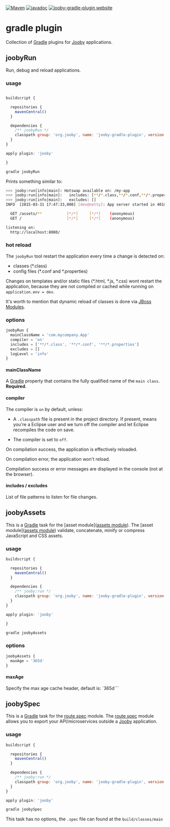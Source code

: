 [![Maven](https://img.shields.io/maven-metadata/v/http/central.maven.org/maven2/org/jooby/jooby-gradle-plugin/maven-metadata.xml.svg)](http://mvnrepository.com/artifact/org.jooby/jooby-gradle-plugin/1.6.2)
[![javadoc](https://javadoc.io/badge/org.jooby/jooby-gradle-plugin.svg)](https://javadoc.io/doc/org.jooby/jooby-gradle-plugin/1.6.2)
[![jooby-gradle-plugin website](https://img.shields.io/badge/jooby-gradle-plugin-brightgreen.svg)](http://jooby.org/doc/gradle-plugin)
# gradle plugin

Collection of [Gradle](http://gradle.org) plugins for [Jooby](http://jooby.org) applications.

## joobyRun

Run, debug and reload applications.

### usage

```js

buildscript {

  repositories {
    mavenCentral()
  }

  dependencies {
    /** joobyRun */
    classpath group: 'org.jooby', name: 'jooby-gradle-plugin', version: '1.6.2'
  }
}

apply plugin: 'jooby'

}
```

```bash
gradle joobyRun
```

Prints something similar to:

```bash
>>> jooby:run[info|main]: Hotswap available on: /my-app
>>> jooby:run[info|main]:   includes: [**/*.class,**/*.conf,**/*.properties,*.js, src/*.js]
>>> jooby:run[info|main]:   excludes: []
INFO  [2015-03-31 17:47:33,000] [dev@netty]: App server started in 401ms

  GET /assets/**           [*/*]     [*/*]    (anonymous)
  GET /                    [*/*]     [*/*]    (anonymous)

listening on:
  http://localhost:8080/
```

### hot reload

The ```joobyRun``` tool restart the application every time a change is detected on:

- classes (*.class)
- config files (*.conf and *.properties)

Changes on templates and/or static files (*.html, *.js, *.css) wont restart the application, because they are not compiled or cached while running on ```application.env = dev```.

It's worth to mention that dynamic reload of classes is done via [JBoss Modules](https://github.com/jboss-modules/jboss-modules).

### options

```js
joobyRun {
  mainClassName = 'com.mycompany.App'
  compiler = 'on'
  includes = ['**/*.class', '**/*.conf', '**/*.properties']
  excludes = []
  logLevel = 'info'
}

```

#### mainClassName

A [Gradle](http://gradle.org) property that contains the fully qualified name of the ```main class```. **Required**.

#### compiler

The compiler is ```on``` by default, unless:

* A ```.classpath``` file is present in the project directory. If present, means you're a Eclipse user and we turn off the compiler and let Eclipse recompiles the code on save.

* The compiler is set to ```off```.

On compilation success, the application is effectively reloaded.

On compilation error, the application won't reload.

Compilation success or error messages are displayed in the console (not at the browser).

#### includes / excludes

List of file patterns to listen for file changes.

## joobyAssets

This is a [Gradle](http://gradle.org) task for the [asset module]([assets module](https://github.com/jooby-project/jooby/tree/master/jooby-assets)). The [asset module]([assets module](https://github.com/jooby-project/jooby/tree/master/jooby-assets)) validate, concatenate, minify or compress JavaScript and CSS assets.

### usage

```js
buildscript {

  repositories {
    mavenCentral()
  }

  dependencies {
    /** jooby:run */
    classpath group: 'org.jooby', name: 'jooby-gradle-plugin', version: '1.0.0.CR7'
  }
}

apply plugin: 'jooby'

}
```

```bash
gradle joobyAssets
```


### options

```js
joobyAssets {
  maxAge = '365d'
}

```

#### maxAge

Specify the max age cache header, default is: `365d```

## joobySpec

This is a [Gradle](http://gradle.org) task for the [route spec](https://github.com/jooby-project/jooby/tree/master/jooby-spec) module. The [route spec](https://github.com/jooby-project/jooby/tree/master/jooby-spec) module allows you to export your API/microservices outside a [Jooby](http://jooby.org) application.

### usage

```js
buildscript {

  repositories {
    mavenCentral()
  }

  dependencies {
    /** jooby:run */
    classpath group: 'org.jooby', name: 'jooby-gradle-plugin', version: '1.0.0.CR7'
  }
}

apply plugin: 'jooby'

```

```bash
gradle joobySpec
```

This task has no options, the ```.spec``` file can found at the ```build/classes/main```
